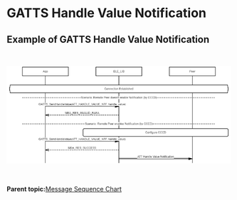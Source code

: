 # GATTS Handle Value Notification

## Example of GATTS Handle Value Notification

<br />

![](GUID-A8655688-6CA2-4441-939A-9E11A4327F7D-low.png)

<br />

**Parent topic:**[Message Sequence Chart](GUID-4E6414B1-49B8-427C-ACFB-97EF00444F24.md)

